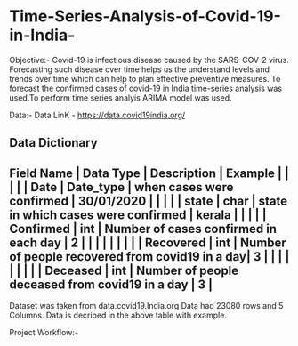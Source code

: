 # Time-Series-Analysis-of-Covid-19-in-India-

Objective:-
Covid-19 is infectious disease caused by the SARS-COV-2 virus. Forecasting such disease over time helps us the understand 
levels and trends over time which can help to plan effective preventive measures. To forecast the confirmed cases of covid-19 in India 
time-series analysis was used.To perform time series analyis ARIMA model was used. 

Data:-
Data LinK - https://data.covid19india.org/

Data Dictionary 
-----------------------------------------------------------------------------------------------
Field Name   |  Data Type   |      Description                                 |    Example    |
             |              |                                                  |               |
Date         |   Date_type  |  when cases were confirmed                       |   30/01/2020  |
             |              |                                                  |               |
state        |     char     |  state in which cases were confirmed             |     kerala    |
             |              |                                                  |               |
Confirmed    |     int      |  Number of cases confirmed in each day           |        2      |
             |              |                                                  |               |
             |              |                                                  |               |
Recovered    |     int      |  Number of people recovered from covid19 in a day|        3      |
             |              |                                                  |               |
             |              |                                                  |               |
Deceased     |     int      |  Number of people deceased from covid19 in a day |        3      |
------------------------------------------------------------------------------------------------

Dataset was taken from data.covid19.India.org 
Data had 23080 rows and 5 Columns.
Data is decribed in the above table with example.

Project Workflow:-



